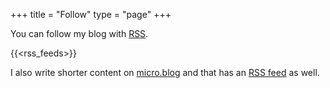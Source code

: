 +++
title = "Follow"
type = "page"
+++

You can follow my blog with [RSS](https://aboutfeeds.com).

{{<rss_feeds>}}

I also write shorter content on [micro.blog](https://micro.paultibbetts.uk) and that has an [RSS feed](https://micro.paultibbetts.uk/feed.xml) as well.

